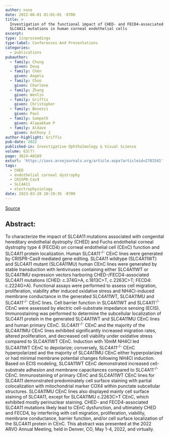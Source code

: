 ```yaml
---
author: none
date: 2022-06-01 01:01:01 -0700
title: >
  Investigation of the functional impact of CHED- and FECD4-associated 
  SLC4A11 mutations in human corneal endothelial cells
excerpt:
type: 1inproceedings
type-label: Conferences And Presentations
categories:
  - publications
pubauthor:
  - family: Chung
    given: Doug
  - family: Chen
    given: Angela
  - family: Choo
    given: Charlene
  - family: Zhang
    given: Wenlin
  - family: Griffis
    given: Christopher
  - family: Bonezzi
    given: Paul
  - family: Sampath
    given: Alapakkam P
  - family: Aldave
    given: Anthony J
author-highlight: Griffis
pub-date: 2022
published-in: Investigative Ophthalmology & Visual Science
volume: 63(7)
page: 3624-A0189
exturl: 'https://iovs.arvojournals.org/article.aspx?articleid=2781541'
tags:
  - CHED
  - endothelial corneal dystrophy
  - CRISPR-Cas9
  - SLC4A11
  - electrophysiology
date: 2023-03-28 20:19:35 -0700
---
```


<a href="https://iovs.arvojournals.org/article.aspx?articleid=2781541" target="_blank">Source</a>

## Abstract:

To characterize the impact of SLC4A11 mutations associated with congenital hereditary endothelial dystrophy (CHED) and Fuchs endothelial corneal dystrophy type 4 (FECD4) on corneal endothelial cell (CEnC) function and SLC4A11 protein localization.    Human SLC4A11<sup>-/-</sup> CEnC lines were generated by CRISPR-Cas9 mediated gene editing. SLC4A11 wildtype (SLC4A11WT) and SLC4A11 mutant (SLC4A11MU) human CEnC lines were generated by stable transduction with lentiviruses containing either SLC4A11WT or SLC4A11MU expression vectors harboring CHED-/FECD4-associated SLC4A11 mutations (CHED: c.374G&gt;A, c.1813C&gt;T, c.2263C&gt;T; FECD4: c.2224G&gt;A). Functional assays were performed to assess cell migration, proliferation, viability after induced oxidative stress and NH4Cl-induced membrane conductance in the generated SLC4A11WT, SLC4A11MU and SLC4A11<sup>-/-</sup> CEnC lines. Cell barrier function in SLC4A11WT and SLC4A11<sup>-/-</sup> CEnC were assessed by electric cell-substrate impedance sensing (ECIS). Immunostaining was performed to determine the subcellular localization of SLC4A11 protein in the generated SLC4A11WT and SLC4A11MU CEnC lines and human primary CEnC. SLC4A11<sup>-/-</sup> CEnC and the majority of the SLC4A11MU CEnC lines exhibited significantly increased migration rates, altered proliferation, and decreased cell viability under oxidative stress compared to SLC4A11WT CEnC. Induction with 10mM NH4Cl led SLC4A11WT CEnC to depolarize; conversely, SLC4A11<sup>-/-</sup> CEnC hyperpolarized and the majority of SLC4A11MU CEnC either hyperpolarized or had minimal membrane potential changes following NH4Cl induction. Based on ECIS modeling, SLC4A11WT CEnC demonstrated increased cell-substrate adhesion and membrane capacitances compared to SLC4A11<sup>-/-</sup> CEnC. Immunostaining of primary CEnC and SLC4A11WT CEnC lines for SLC4A11 demonstrated predominately cell surface staining with partial colocalization with mitochondrial marker COX4 within punctate subcellular structures. SLC4A11MU CEnC lines also displayed mainly cell surface staining of SLC4A11, except for SLC4A11MU c.2263C&gt;T CEnC, which exhibited mostly perinuclear staining.    CHED- and FECD4-associated SLC4A11 mutations likely lead to CEnC dysfunction, and ultimately CHED and FECD4, by interfering with cell migration, proliferation, viability, membrane conductance, barrier function, and/or cell surface localization of the SLC4A11 protein in CEnC.  This abstract was presented at the 2022 ARVO Annual Meeting, held in Denver, CO, May 1-4, 2022, and virtually.